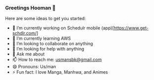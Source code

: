 ### Greetings Hooman 👋

Here are some ideas to get you started:

- 🔭 I’m currently working on Schedulr mobile (app)[https://www.get-schdlr.com/]
- 🌱 I’m currently learning AWS
- 👯 I’m looking to collaborate on anything
- 🤔 I’m looking for help with anything
- 💬 Ask me about 
- 📫 How to reach me: usmansbk@gmail.com
- 😄 Pronouns: Us/man
- ⚡ Fun fact: I love Manga, Manhwa, and Animes
